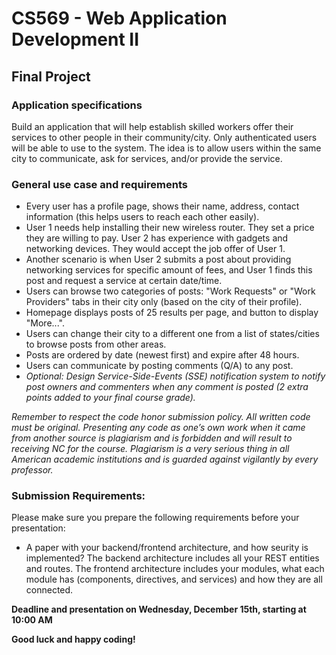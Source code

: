 # CS569 - Web Application Development II
## Final Project 
### Application specifications 
Build an application that will help establish skilled workers offer their services to other people in their community/city. Only authenticated users will be able to use to the system. The idea is to allow users within the same city to communicate, ask for services, and/or provide the service.
### General use case and requirements
* Every user has a profile page, shows their name, address, contact information (this helps users to reach each other easily).
* User 1 needs help installing their new wireless router. They set a price they are willing to pay. User 2 has experience with gadgets and networking devices. They would accept the job offer of User 1.
* Another scenario is when User 2 submits a post about providing networking services for specific amount of fees, and User 1 finds this post and request a service at certain date/time.
* Users can browse two categories of posts: "Work Requests" or "Work Providers" tabs in their city only (based on the city of their profile). 
* Homepage displays posts of 25 results per page, and button to display "More...".
* Users can change their city to a different one from a list of states/cities to browse posts from other areas.
* Posts are ordered by date (newest first) and expire after 48 hours.
* Users can communicate by posting comments (Q/A)  to any post.
* *Optional: Design Service-Side-Events (SSE) notification system to notify post owners and commenters when any comment is posted (2 extra points added to your final course grade).*
      
*Remember to respect the code honor submission policy. All written code must be original. Presenting any code as one’s own work when it came from another source is plagiarism and is forbidden and will result to receiving NC for the course. Plagiarism is a very serious thing in all American academic institutions and is guarded against vigilantly by every professor.*
  
### Submission Requirements:
Please make sure you prepare the following requirements before your presentation:  
* A paper with your backend/frontend architecture, and how seurity is implemented? The backend architecture includes all your REST entities and routes. The frontend architecture includes your modules, what each module has (components, directives, and services) and how they are all connected. 

**Deadline and presentation on Wednesday, December 15th, starting at 10:00 AM** 
  
**Good luck and happy coding!**
